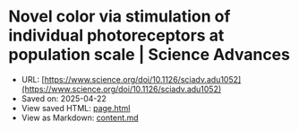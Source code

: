 # Novel color via stimulation of individual photoreceptors at population scale | Science Advances

- URL: [https://www.science.org/doi/10.1126/sciadv.adu1052](https://www.science.org/doi/10.1126/sciadv.adu1052)
- Saved on: 2025-04-22
- View saved HTML: [page.html](page.html)
- View as Markdown: [content.md](content.md)

